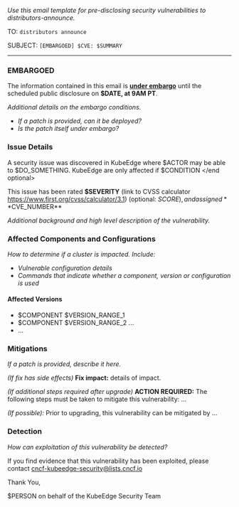 _Use this email template for pre-disclosing security vulnerabilities to distributors-announce._

TO: `distributors announce`

SUBJECT: `[EMBARGOED] $CVE: $SUMMARY`

---

### EMBARGOED

The information contained in this email is **[under embargo](https://github.com/kubeedge/community/blob/master/security-team/private-distributors-list.md#embargo-Policy)** until the scheduled public disclosure on **$DATE, at 9AM PT**.

_Additional details on the embargo conditions._
- _If a patch is provided, can it be deployed?_
- _Is the patch itself under embargo?_

### Issue Details

A security issue was discovered in KubeEdge where $ACTOR may be able to $DO_SOMETHING. <optional> KubeEdge are only affected if $CONDITION </end optional>

This issue has been rated **$SEVERITY** (link to CVSS calculator https://www.first.org/cvss/calculator/3.1) (optional: $SCORE), and assigned **$CVE_NUMBER**

_Additional background and high level description of the vulnerability._

### Affected Components and Configurations

_How to determine if a cluster is impacted. Include:_
- _Vulnerable configuration details_
- _Commands that indicate whether a component, version or configuration is used_

#### Affected Versions

- $COMPONENT $VERSION_RANGE_1
- $COMPONENT $VERSION_RANGE_2 ...
- ...

### Mitigations

_If a patch is provided, describe it here._

_(If fix has side effects)_ **Fix impact:** details of impact.

_(If additional steps required after upgrade)_
**ACTION REQUIRED:** The following steps must be taken to mitigate this
vulnerability: ...

_(If possible):_ Prior to upgrading, this vulnerability can be mitigated by ...

### Detection

_How can exploitation of this vulnerability be detected?_

If you find evidence that this vulnerability has been exploited, please contact  [cncf-kubeedge-security@lists.cncf.io](mailto:cncf-kubeedge-security@lists.cncf.io)

Thank You,

$PERSON on behalf of the KubeEdge Security Team
